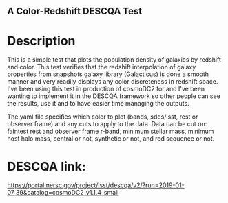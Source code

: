 ## A Color-Redshift DESCQA Test

# Description 

This is a simple test that plots the population density
of galaxies by redshift and color. This test verifies that the
redshift interpolation of galaxy properties from snapshots galaxy
library (Galacticus) is done a smooth manner and very readily displays
any color discreteness in redshift space. I've been using this test in
production of cosmoDC2 for and I've been wanting to implement it in
the DESCQA framework so other people can see the results, use it and
to have easier time managing the outputs.

The yaml file specifies which color to plot (bands, sdds/lsst, rest or
observer frame) and any cuts to apply to the data. Data can be cut on:
faintest rest and observer frame r-band, minimum stellar mass, minimum
host halo mass, central or not, synthetic or not, and red sequence or
not.

# DESCQA link:

https://portal.nersc.gov/project/lsst/descqa/v2/?run=2019-01-07_39&catalog=cosmoDC2_v1.1.4_small
